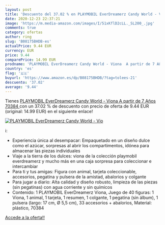 ```yaml
---
layout: post
title: 'Descuento del 37.02 % en PLAYMOBIL EverDreamerz Candy World - Vio'
date: 2020-12-23 22:37:21
image: 'https://m.media-amazon.com/images/I/51xKflD2cLL._SL200_.jpg'
comments: true
category: ofertas
author: ring
slug: 'B08175BHDB-es'
actualPrice: 9.44 EUR
currency: EUR
price: 9.44
comparePrice: 14.99 EUR
prodname: 'PLAYMOBIL EverDreamerz Candy World - Viona  A partir de 7 Años  70384 '
country: 'es'
flag: '🇪🇸'
buyurl: 'https://www.amazon.es/dp/B08175BHDB/?tag=tolees-21'
descuento: '37.02'
average: '9.44'
---
```


Tienes [PLAYMOBIL EverDreamerz Candy World - Viona  A partir de 7 Años  70384 ](https://www.amazon.es/dp/B08175BHDB/?tag=tolees-21) con un 37.02 % de descuento con precio de oferta de 9.44 EUR (original: 14.99 EUR) en el siguiente enlace!

[![PLAYMOBIL EverDreamerz Candy World - Vio](https://m.media-amazon.com/images/I/51xKflD2cLL._SL200_.jpg)](https://www.amazon.es/dp/B08175BHDB/?tag=tolees-21)

ℹ️:

- Experiencia única al desempacar: Empaquetado en un diseño dulce como el azúcar, sorpresas al abrir los compartimentos, idónea para almacenar las piezas individuales
- Viaje a la tierra de los dulces: viona de la colección playmobil everdreamerz y mucho más en una caja sorpresa para coleccionar e intercambiar
- Para ti y tus amigas: Figura con animal, tarjeta coleccionable, accesorios, pegatina y pulsera de la amistad, abalorios y colgante
- Para jugar a diario: Alta calidad y diseño robusto, limpieza de las piezas (sin pegatinas) con agua corriente y sin químicos
- Contenido: 1 PLAYMOBIL EverDreamerz Viona, Juego de 40 figuras: 1 Viona, 1 animal, 1 tarjeta, 1 resumen, 1 colgante, 1 pegatina (sin álbum), 1 pulsera (largo: 17 cm, Ø 5,5 cm), 33 accesorios + abalorios, Material: plástico, 70384

[Accede a la oferta!!](https://www.amazon.es/dp/B08175BHDB/?tag=tolees-21)

